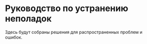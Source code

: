 # Руководство по устранению неполадок

Здесь будут собраны решения для распространенных проблем и ошибок.

